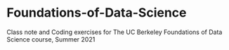 # Foundations-of-Data-Science
Class note and Coding exercises for The UC Berkeley Foundations of Data Science course, Summer 2021 
